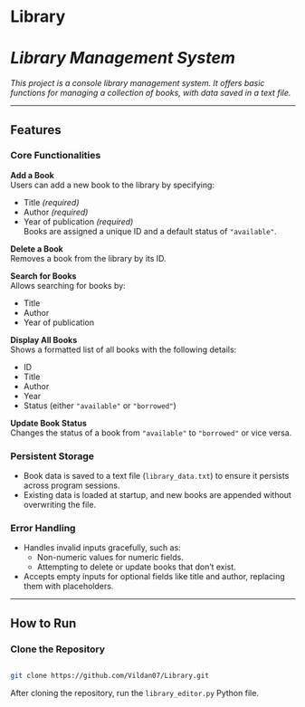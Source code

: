 # Library

# _Library Management System_

_This project is a console library management system. It offers basic functions for managing a collection of books, with data saved in a text file._


---

## Features

### Core Functionalities
**Add a Book**  
Users can add a new book to the library by specifying:
- Title *(required)*
- Author *(required)*
- Year of publication *(required)*  
Books are assigned a unique ID and a default status of `"available"`.

**Delete a Book**  
Removes a book from the library by its ID.

**Search for Books**  
Allows searching for books by:
* Title
* Author
* Year of publication

**Display All Books**  
Shows a formatted list of all books with the following details:
- ID
- Title
- Author
- Year
- Status (either `"available"` or `"borrowed"`)

**Update Book Status**  
Changes the status of a book from `"available"` to `"borrowed"` or vice versa.

### Persistent Storage
- Book data is saved to a text file (`library_data.txt`) to ensure it persists across program sessions.
- Existing data is loaded at startup, and new books are appended without overwriting the file.

### Error Handling
- Handles invalid inputs gracefully, such as:
  - Non-numeric values for numeric fields.
  - Attempting to delete or update books that don’t exist.
- Accepts empty inputs for optional fields like title and author, replacing them with placeholders.

---

## How to Run

### **Clone the Repository**  
   ```bash
   
   git clone https://github.com/Vildan07/Library.git
   ```

After cloning the repository, run the `library_editor.py` Python file.

